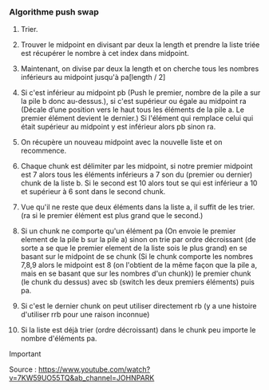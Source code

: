 ### Algorithme push swap



1. Trier.
2. Trouver le midpoint en divisant par deux la length et prendre la liste triée est récupérer le nombre à cet index dans midpoint.
   
3. Maintenant, on divise par deux la length et on cherche tous les nombres inférieurs au midpoint jusqu'à pa[length / 2]
   
4. Si c'est inférieur au midpoint pb (Push le premier, nombre de la pile a sur la pile b donc au-dessus.), si c'est supérieur ou égale au midpoint ra (Décale d’une position vers le haut tous les éléments de la pile a. Le premier élément devient le dernier.)
Si l'élément qui remplace celui qui était supérieur au midpoint y est inférieur alors pb sinon ra.

5. On récupère un nouveau midpoint avec la nouvelle liste et on recommence.

6. Chaque chunk est délimiter par les midpoint, si notre premier midpoint est 7 alors tous les éléments inférieurs a 7 son du (premier ou dernier) chunk de la liste b. Si le second est 10 alors tout se qui est inférieur a 10 et supérieur à 6 sont dans le second chunk.

7. Vue qu'il ne reste que deux éléments dans la liste a, il suffit de les trier.
(ra si le premier élément est plus grand que le second.)

8. Si un chunk ne comporte qu'un élément pa (On envoie le premier element de la pile b sur la pile a) sinon on trie par ordre décroissant (de sorte a se que le premier element de la liste sois le plus grand) en se basant sur le midpoint de se chunk (Si le chunk comporte les nombres 7,8,9 alors le midpoint est 8 (on l'obtient de la même façon que la pile a, mais en se basant que sur les nombres d'un chunk)) le premier chunk (le chunk du dessus) avec sb (switch les deux premiers éléments) puis pa.

9. Si c'est le dernier chunk on peut utiliser directement rb (y a une histoire d'utiliser rrb pour une raison inconnue)

10. Si la liste est déjà trier (ordre décroissant) dans le chunk peu importe le nombre d'éléments pa.

> [!IMPORTANT]
> Source : https://www.youtube.com/watch?v=7KW59UO55TQ&ab_channel=JOHNPARK
